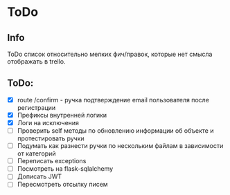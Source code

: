 # ToDo

## Info
ToDo список относительно мелких фич/правок, которые нет смысла отображать в trello.

## ToDo:
- [x]	route /confirm - ручка подтверждение email пользователя после регистрации
- [x]	Префиксы внутренней логики
- [x]	Логи на исключения
- [ ]	Проверить self методы по обновлению информации об объекте и протестировать ручки
- [ ]	Подумать как разнести ручки по нескольким файлам в зависимости от категорий
- [ ]	Переписать exceptions
- [ ]	Посмотреть на flask-sqlalchemy
- [ ]	Дописать JWT
- [ ]	Пересмотреть отсылку писем
